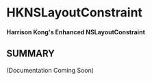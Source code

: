 # HKNSLayoutConstraint
#### Harrison Kong's Enhanced NSLayoutConstraint

## SUMMARY

(Documentation Coming Soon)
